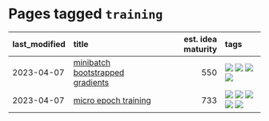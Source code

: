 # Pages tagged `training`

|last_modified|title|est. idea maturity|tags
|:---|:---|---:|:---|
|2023-04-07|[minibatch bootstrapped gradients](../minibatch-bootstrapped-gradients.md)|550|[![](https://img.shields.io/badge/tag-experimental-35b163)](../tags/experimental.md) [![](https://img.shields.io/badge/tag-optimization-2b1224)](../tags/optimization.md) [![](https://img.shields.io/badge/tag-training-abf295)](../tags/training.md) [![](https://img.shields.io/badge/tag-wip-dad82b)](../tags/wip.md)|
|2023-04-07|[micro epoch training](../micro-epoch.md)|733|[![](https://img.shields.io/badge/tag-augmentation-b08442)](../tags/augmentation.md) [![](https://img.shields.io/badge/tag-dataset-77485f)](../tags/dataset.md) [![](https://img.shields.io/badge/tag-heuristics-e6ab9)](../tags/heuristics.md) [![](https://img.shields.io/badge/tag-tooling-9c3a4a)](../tags/tooling.md) [![](https://img.shields.io/badge/tag-training-abf295)](../tags/training.md)|
